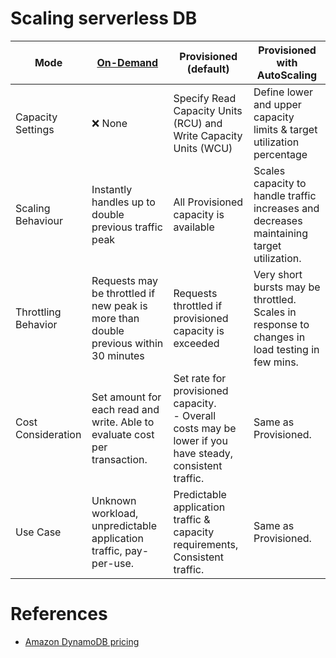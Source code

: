 # Scaling serverless DB

| Mode                | [On-Demand](https://docs.aws.amazon.com/amazondynamodb/latest/developerguide/HowItWorks.ReadWriteCapacityMode.html#HowItWorks.requests) | Provisioned (default)                                                                                        | Provisioned with AutoScaling                                                                  |
|---------------------|-----------------------------------------------------------------------------------------------------------------------------------------|--------------------------------------------------------------------------------------------------------------|-----------------------------------------------------------------------------------------------|
| Capacity Settings   | :x: None                                                                                                                                | Specify Read Capacity Units (RCU) and Write Capacity Units (WCU)                                             | Define lower and upper capacity limits & target utilization percentage                        |
| Scaling Behaviour   | Instantly handles up to double previous traffic peak                                                                                    | All Provisioned capacity is available                                                                        | Scales capacity to handle traffic increases and decreases maintaining target utilization.     |
| Throttling Behavior | Requests may be throttled if new peak is more than double previous within 30 minutes                                                    | Requests throttled if provisioned capacity is exceeded                                                       | Very short bursts may be throttled. Scales in response to changes in load testing in few mins. |
| Cost Consideration  | Set amount for each read and write. Able to evaluate cost per transaction.                                                              | Set rate for provisioned capacity. <br/>- Overall costs may be lower if you have steady, consistent traffic. | Same as Provisioned.                                                                          |
| Use Case            | Unknown workload, unpredictable application traffic, pay-per-use.                                                                       | Predictable application traffic & capacity requirements, Consistent traffic.                                 | Same as Provisioned.                                                                                              |

# References
- [Amazon DynamoDB pricing](https://aws.amazon.com/dynamodb/pricing/)

